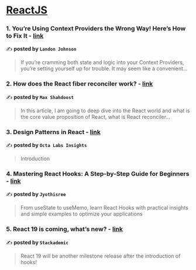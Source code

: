 
<h1><a href=https://medium.com/tag/reactjs/recommended target="_blank" rel="noopener noreferrer">ReactJS</a></h1>
<h3>1. You’re Using Context Providers the Wrong Way! Here’s How to Fix It - <a href="https://medium.com/@landonwjohnson/youre-using-context-providers-the-wrong-way-here-s-how-to-fix-it-c91247b6e828" target="_blank" rel="noopener noreferrer">link</a></h3>

✍️ **posted by `Landon Johnson`**

<blockquote>If you’re cramming both state and logic into your Context Providers, you’re setting yourself up for trouble. It may seem like a convenient…</blockquote>

<h3>2. How does the React fiber reconciler work? - <a href="https://medium.com/@maxtsh/how-does-the-react-fiber-reconciler-work-77c3650127da" target="_blank" rel="noopener noreferrer">link</a></h3>

✍️ **posted by `Max Shahdoost`**

<blockquote>In this article, I am going to deep dive into the React world and what is the core value proposition of React, what is React reconciler…</blockquote>

<h3>3. Design Patterns in React - <a href="https://medium.com/octa-labs/design-patterns-in-react-00d980fa178f" target="_blank" rel="noopener noreferrer">link</a></h3>

✍️ **posted by `Octa Labs Insights`**

<blockquote>Introduction</blockquote>

<h3>4. Mastering React Hooks: A Step-by-Step Guide for Beginners - <a href="https://medium.com/@jyothisree327/mastering-react-hooks-a-step-by-step-guide-for-beginners-46a5b62028f2" target="_blank" rel="noopener noreferrer">link</a></h3>

✍️ **posted by `Jyothisree`**

<blockquote>From useState to useMemo, learn React Hooks with practical insights and simple examples to optimize your applications</blockquote>

<h3>5. React 19 is coming, what’s new? - <a href="https://medium.com/stackademic/react-19-is-coming-whats-new-79e2d4b948e4" target="_blank" rel="noopener noreferrer">link</a></h3>

✍️ **posted by `Stackademic`**

<blockquote>React 19 will be another milestone release after the introduction of hooks!</blockquote>

